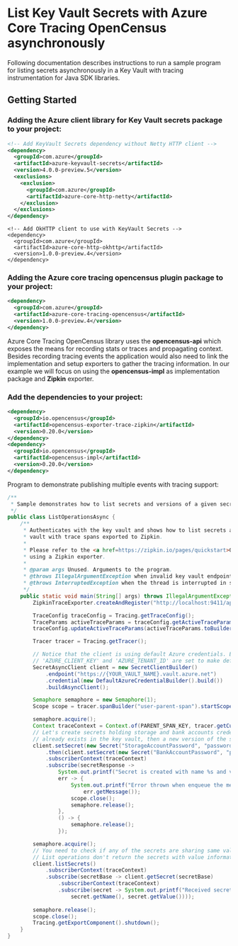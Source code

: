 # List Key Vault Secrets with Azure Core Tracing OpenCensus asynchronously
 
Following documentation describes instructions to run a sample program for listing secrets asynchronously in a Key Vault with tracing instrumentation for Java SDK libraries.

## Getting Started

### Adding the Azure client library for Key Vault secrets package to your project:
[//]: # ({x-version-update-start;com.azure:azure-keyvault-secrets;current})
```xml
<!-- Add KeyVault Secrets dependency without Netty HTTP client -->
<dependency>
  <groupId>com.azure</groupId>
  <artifactId>azure-keyvault-secrets</artifactId>
  <version>4.0.0-preview.5</version>
  <exclusions>
    <exclusion>
      <groupId>com.azure</groupId>
      <artifactId>azure-core-http-netty</artifactId>
    </exclusion>
  </exclusions>
</dependency>
```
[//]: # ({x-version-update-end})
[//]: # ({x-version-update-start;com.azure:azure-core-http-okhttp;current})
```
<!-- Add OkHTTP client to use with KeyVault Secrets -->
<dependency>
  <groupId>com.azure</groupId>
  <artifactId>azure-core-http-okhttp</artifactId>
  <version>1.0.0-preview.4</version>
</dependency>
```
[//]: # ({x-version-update-end})
### Adding the Azure core tracing opencensus plugin package to your project:
[//]: # ({x-version-update-start;com.azure:azure-core-tracing-opencensus;current})
```xml
<dependency>
  <groupId>com.azure</groupId>
  <artifactId>azure-core-tracing-opencensus</artifactId>
  <version>1.0.0-preview.4</version>
</dependency>
```
[//]: # ({x-version-update-end})

Azure Core Tracing OpenCensus library uses the **opencensus-api** which exposes the means for recording stats or traces and propagating context. Besides recording tracing events the application would also need to link the implementation and setup exporters to gather the tracing information.
In our example we will focus on using the  **opencensus-impl** as implementation package and  **Zipkin** exporter.

### Add the dependencies to your project:

```xml
<dependency>
  <groupId>io.opencensus</groupId>
  <artifactId>opencensus-exporter-trace-zipkin</artifactId>
  <version>0.20.0</version>
</dependency>
<dependency>
  <groupId>io.opencensus</groupId>
  <artifactId>opencensus-impl</artifactId>
  <version>0.20.0</version>
</dependency>
```

Program to demonstrate publishing multiple events with tracing support:
```java
/**
 * Sample demonstrates how to list secrets and versions of a given secret in the key vault with tracing enabled.
 */
public class ListOperationsAsync {
    /**
     * Authenticates with the key vault and shows how to list secrets and list versions of a specific secret in the key
     * vault with trace spans exported to Zipkin.
     *
     * Please refer to the <a href=https://zipkin.io/pages/quickstart>Quickstart Zipkin</a> for more documentation on
     * using a Zipkin exporter.
     *
     * @param args Unused. Arguments to the program.
     * @throws IllegalArgumentException when invalid key vault endpoint is passed.
     * @throws InterruptedException when the thread is interrupted in sleep mode.
     */
    public static void main(String[] args) throws IllegalArgumentException, InterruptedException {
        ZipkinTraceExporter.createAndRegister("http://localhost:9411/api/v2/spans", "tracing-to-zipkin-service");

        TraceConfig traceConfig = Tracing.getTraceConfig();
        TraceParams activeTraceParams = traceConfig.getActiveTraceParams();
        traceConfig.updateActiveTraceParams(activeTraceParams.toBuilder().setSampler(Samplers.alwaysSample()).build());

        Tracer tracer = Tracing.getTracer();

        // Notice that the client is using default Azure credentials. Ensure that environment variables 'AZURE_CLIENT_ID',
        // 'AZURE_CLIENT_KEY' and 'AZURE_TENANT_ID' are set to make default credentials work, with the service principal credentials.
        SecretAsyncClient client = new SecretClientBuilder()
            .endpoint("https://{YOUR_VAULT_NAME}.vault.azure.net")
            .credential(new DefaultAzureCredentialBuilder().build())
            .buildAsyncClient();

        Semaphore semaphore = new Semaphore(1);
        Scope scope = tracer.spanBuilder("user-parent-span").startScopedSpan();

        semaphore.acquire();
        Context traceContext = Context.of(PARENT_SPAN_KEY, tracer.getCurrentSpan());
        // Let's create secrets holding storage and bank accounts credentials. if the secret
        // already exists in the key vault, then a new version of the secret is created.
        client.setSecret(new Secret("StorageAccountPassword", "password"))
            .then(client.setSecret(new Secret("BankAccountPassword", "password")))
            .subscriberContext(traceContext)
            .subscribe(secretResponse ->
                System.out.printf("Secret is created with name %s and value %s %n", secretResponse.getName(), secretResponse.getValue()),
                err -> {
                    System.out.printf("Error thrown when enqueue the message. Error message: %s%n",
                        err.getMessage());
                    scope.close();
                    semaphore.release();
                },
                () -> {
                    semaphore.release();
                });

        semaphore.acquire();
        // You need to check if any of the secrets are sharing same values. Let's list the secrets and print their values.
        // List operations don't return the secrets with value information. So, for each returned secret we call getSecret to get the secret with its value information.
        client.listSecrets()
            .subscriberContext(traceContext)
            .subscribe(secretBase -> client.getSecret(secretBase)
                .subscriberContext(traceContext)
                .subscribe(secret -> System.out.printf("Received secret with name %s and value %s%n",
                    secret.getName(), secret.getValue())));
        
        semaphore.release();
        scope.close();
        Tracing.getExportComponent().shutdown();
    }
}
```
